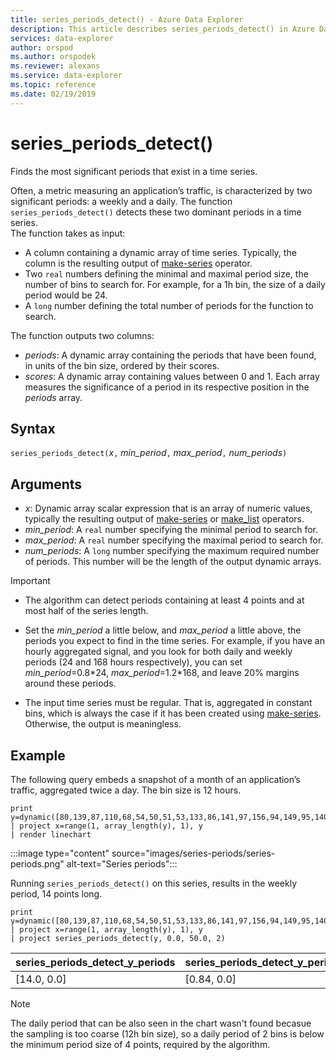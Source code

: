 ```yaml
---
title: series_periods_detect() - Azure Data Explorer
description: This article describes series_periods_detect() in Azure Data Explorer.
services: data-explorer
author: orspod
ms.author: orspodek
ms.reviewer: alexans
ms.service: data-explorer
ms.topic: reference
ms.date: 02/19/2019
---
```

# series_periods_detect()

Finds the most significant periods that exist in a time series.  

Often, a metric measuring an application’s traffic, is characterized by two significant periods: a weekly and a daily. 
The function `series_periods_detect()` detects these two dominant periods in a time series.  
The function takes as input:
* A column containing a dynamic array of time series. Typically, the column is the resulting output of [make-series](make-seriesoperator.md) operator.
* Two `real` numbers defining the minimal and maximal period size, the number of bins to search for. For example, for a 1h bin, the size of a daily period would be 24. 
* A `long` number defining the total number of periods for the function to search. 

The function outputs two columns:
* *periods*: A dynamic array containing the periods that have been found, in units of the bin size, ordered by their scores.
* *scores*: A dynamic array containing values between 0 and 1. Each array measures the significance of a period in its respective position in the *periods* array.
 
## Syntax

`series_periods_detect(`*x*`,` *min_period*`,` *max_period*`,` *num_periods*`)`

## Arguments

* *x*: Dynamic array scalar expression that is an array of numeric values, typically the resulting output of [make-series](make-seriesoperator.md) or [make_list](makelist-aggfunction.md) operators.
* *min_period*: A `real` number specifying the minimal period to search for.
* *max_period*: A `real` number specifying the maximal period to search for.
* *num_periods*: A `long` number specifying the maximum required number of periods. This number will be the length of the output dynamic arrays.

> [!IMPORTANT]
> * The algorithm can detect periods containing at least 4 points and at most half of the series length. 
>
> * Set the *min_period* a little below, and *max_period* a little above, the periods you expect to find in the time series. For example, if you have an hourly aggregated signal, and you look for both daily and weekly periods (24 and 168 hours respectively), you can set *min_period*=0.8\*24, *max_period*=1.2\*168, and leave 20% margins around these periods.
>
> * The input time series must be regular. That is, aggregated in constant bins, which is always the case if it has been created using [make-series](make-seriesoperator.md). Otherwise, the output is meaningless.

## Example

The following query embeds a snapshot of a month of an application’s traffic, aggregated twice a day. The bin size is 12 hours.

<!-- csl: https://help.kusto.windows.net/Samples -->
```kusto
print y=dynamic([80,139,87,110,68,54,50,51,53,133,86,141,97,156,94,149,95,140,77,61,50,54,47,133,72,152,94,148,105,162,101,160,87,63,53,55,54,151,103,189,108,183,113,175,113,178,90,71,62,62,65,165,109,181,115,182,121,178,114,170])
| project x=range(1, array_length(y), 1), y  
| render linechart 
```

:::image type="content" source="images/series-periods/series-periods.png" alt-text="Series periods":::

Running `series_periods_detect()` on this series, results in the weekly period, 14 points long.

<!-- csl: https://help.kusto.windows.net/Samples -->
```kusto
print y=dynamic([80,139,87,110,68,54,50,51,53,133,86,141,97,156,94,149,95,140,77,61,50,54,47,133,72,152,94,148,105,162,101,160,87,63,53,55,54,151,103,189,108,183,113,175,113,178,90,71,62,62,65,165,109,181,115,182,121,178,114,170])
| project x=range(1, array_length(y), 1), y  
| project series_periods_detect(y, 0.0, 50.0, 2)
```

| series\_periods\_detect\_y\_periods  | series\_periods\_detect\_y\_periods\_scores |
|-------------|-------------------|
| [14.0, 0.0] | [0.84, 0.0]  |


> [!NOTE] 
> The daily period that can be also seen in the chart wasn't found becasue the sampling is too coarse (12h bin size), so a daily period of 2 bins is below the minimum period size of 4 points, required by the algorithm.
